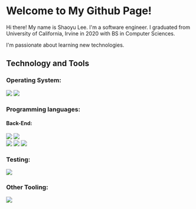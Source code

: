 # Welcome to My Github Page!

<p>Hi there! My name is Shaoyu Lee. I'm a software engineer. I graduated from University of California, Irvine in 2020 with BS in Computer Sciences. </p>
<p>I'm passionate about learning new technologies.</p>

## Technology and Tools
### Operating System:
![](https://img.shields.io/badge/-macOs-informational?style=flat-square&logo=apple&logoColor=white&color=E5E3C9&labelColor=black) ![](https://img.shields.io/badge/-Windows-informational?style=flat-square&logo=windows&logoColor=white&color=E5E3C9&labelColor=black)

### Programming languages: 
#### Back-End:
![](https://img.shields.io/badge/-Java-informational?style=flat-square&logo=java&logoColor=white&labelColor=628aac&color=f89820) ![](https://img.shields.io/badge/-Python-informational?style=flat-square&logo=python&logoColor=white&labelColor=628aac&color=f89820)    
![](https://img.shields.io/badge/-MySQL-informational?style=flat-square&logo=MySQL&logoColor=blue&labelColor=white&color=B4CFB0) ![](https://img.shields.io/badge/-SOQL-informational?style=flat-square&logo=Salesforce&logoColor=blue&labelColor=white&color=B4CFB0) ![](https://img.shields.io/badge/-MongoDB-informational?style=flat-square&logo=mongodb&logoColor=green&labelColor=white&color=B4CFB0)

### Testing:
![](https://img.shields.io/badge/-JUnit-informational?style=flat-square&logo=java&logoColor=black&labelColor=D9D7F1&color=FFFDDE)

### Other Tooling:
![](https://img.shields.io/badge/-Github-informational?style=flat-square&logo=github&logoColor=black&labelColor=C8D9EB&color=F9ECEC)  

